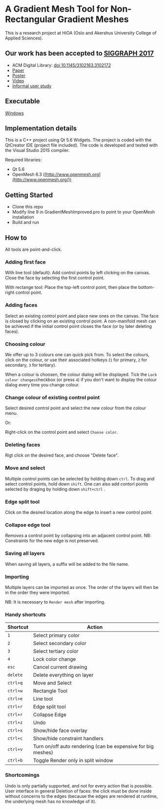 # A Gradient Mesh Tool for Non-Rectangular Gradient Meshes
This is a research project at HiOA (Oslo and Akershus University College of Applied Sciences).

## Our work has been accepted to [SIGGRAPH 2017](http://s2017.siggraph.org/)
- ACM Digital Library: [doi 10.1145/3102163.3102172 ](https://doi.org/10.1145/3102163.3102172)
- [Paper](https://svergja.no/wp-content/uploads/2017/07/GradientMeshTool.pdf)
- [Poster](https://svergja.no/wp-content/uploads/2017/07/Poster.pdf)
- [Video](https://www.youtube.com/watch?v=N3q8WE9iYZ4)
- [Informal user study](https://svergja.no/wp-content/uploads/2017/07/Informal-user-study.pdf)

## Executable
[Windows](https://github.com/johnksv/GradientMeshImproved/releases)

## Implementation details
This is a C++ project using Qt 5.6 Widgets.
The project is coded with the QtCreator IDE (project file included).
The code is developed and tested with the Visual Studio 2015 compiler.

Required libraries:
* Qt 5.6
* OpenMesh 6.3 ([http://www.openmesh.org](http://www.openmesh.org/))

## Getting Started
- Clone this repo
- Modify line 9 in GradientMeshImproved.pro to point to your OpenMesh installation
- Build and run

## How to
All tools are point-and-click.

### Adding first face
With line tool (default):
Add control points by left clicking on the canvas.
Close the face by selecting the first control point.

With rectange tool:
Place the top-left control point, then place the bottom-right control point.

### Adding faces
Select an existing control point and place new ones on the canvas. The face is closed by clicking on an existing
control point. A non-manifold mesh can be achieved if the initial control point closes the face (or by later deleting faces).

### Choosing colour
We offer up to 3 colours one can quick pick from. To select the colours, click on the colour, or use their associated hotkeys (`1` for primary, `2` for secondary, `3` for tertiary).

When a colour is choosen, the colour dialog will be displayed.
Tick the `Lock colour changes`checkbox (or press `4`) if you don't want to display the colour dialog every time you change colour.

### Change colour of existing control point
Select desired control point and select the new colour from the colour menu.

Or:

Right-click on the control point and select `Choose color`.

### Deleting faces
Rigt click on the desired face, and choose "Delete face".

### Move and select
Multiple control points can be selected by holding down `ctrl`.
To drag and select control points, hold down `shift`.
One can also add contorl points selected by draging by holding down `shift+ctrl` .

### Edge split tool
Click on the desired location along the edge to insert a new control point.

### Collapse edge tool
_Removes_ a control point by collapsing into an adjacent control point.
NB: Constraints for the new edge is not preserved.

### Saving all layers
When saving all layers, a suffix will be added to the file name.

### Importing
Multiple layers can be imported as once.
The order of the layers will then be in the order they were imported.

NB: It is necessary to `Render mesh` after importing.

### Handy shortcuts
Shortcut   |   Action
---   |   ---
` 1 `   |   Select primary color
` 2 `   |   Select secondary color
` 3 `   |   Select tertiary color
` 4 `   |   Lock color change
` esc `   |   Cancel current drawing
` delete `   |   Delete everything on layer
` ctrl+q `   |   Move and Select
` ctrl+w `   |   Rectangle Tool
` ctrl+e `   |   Line tool
` ctrl+r `   |   Edge split tool
` ctrl+r `   |   Collapse Edge
` ctrl+z `   |   Undo
` ctrl+x `   |   Show/hide face overlay
` ctrl+c `   |   Show/hide constraint handlers
` ctrl+v `   |   Turn on/off auto rendering (can be expensive for big meshes)
` ctrl+b `   |   Toggle Render only in split window

### Shortcomings
Undo is only partially supported, and not for every action that is possible.
User interface in general
Deletion of faces: the click must be done inside without concerns to the edges (because the edges are rendered at runtime, the underlying  mesh has no knowledge of it).
